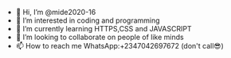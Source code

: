 - 👋 Hi, I’m @mide2020-16
- 👀 I’m interested in coding and programming
- 🌱 I’m currently learning HTTPS,CSS and JAVASCRIPT
- 💞️ I’m looking to collaborate on people of like minds
- 📫 How to reach me WhatsApp:+2347042697672 (don't call😎)

<!---
mide2020-16/mide2020-16 is a ✨ special ✨ repository because its `README.md` (this file) appears on your GitHub profile.
You can click the Preview link to take a look at your changes.
--->
